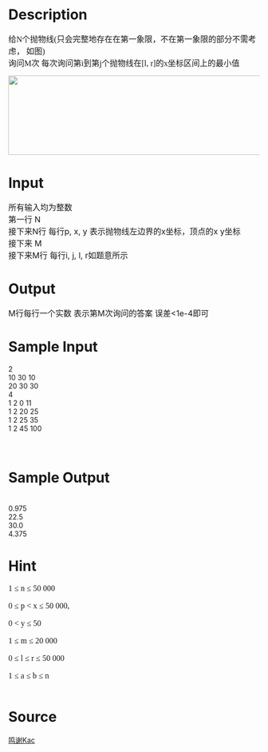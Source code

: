 
# Description

<div class="content"><p class="MsoNormal" style="margin: 0cm 0cm 0pt"><font size="3"><span style="font-family: 宋体; mso-ascii-font-family: Calibri; mso-hansi-font-family: Calibri">给</span><span lang="EN-US"><font face="Calibri">N</font></span><span style="font-family: 宋体; mso-ascii-font-family: Calibri; mso-hansi-font-family: Calibri">个抛物线</span><span lang="EN-US"><font face="Calibri">(</font></span><span style="font-family: 宋体; mso-ascii-font-family: Calibri; mso-hansi-font-family: Calibri">只会完整地存在在第一象限，不在第一象限的部分不需考虑，</span><font face="Calibri"> </font><span style="font-family: 宋体; mso-ascii-font-family: Calibri; mso-hansi-font-family: Calibri">如图</span><span lang="EN-US"><font face="Calibri">)</font></span></font></p>
<p class="MsoNormal" style="margin: 0cm 0cm 0pt"><font size="3"><span style="font-family: 宋体; mso-ascii-font-family: Calibri; mso-hansi-font-family: Calibri">询问</span><span lang="EN-US"><font face="Calibri">M</font></span><span style="font-family: 宋体; mso-ascii-font-family: Calibri; mso-hansi-font-family: Calibri">次</span><font face="Calibri"> </font><span style="font-family: 宋体; mso-ascii-font-family: Calibri; mso-hansi-font-family: Calibri">每次询问第</span><span lang="EN-US"><font face="Calibri">i</font></span><span style="font-family: 宋体; mso-ascii-font-family: Calibri; mso-hansi-font-family: Calibri">到第</span><span lang="EN-US"><font face="Calibri">j</font></span><span style="font-family: 宋体; mso-ascii-font-family: Calibri; mso-hansi-font-family: Calibri">个抛物线在</span><span lang="EN-US"><font face="Calibri">[l, r]</font></span><span style="font-family: 宋体; mso-ascii-font-family: Calibri; mso-hansi-font-family: Calibri">的</span><span lang="EN-US"><font face="Calibri">x</font></span><span style="font-family: 宋体; mso-ascii-font-family: Calibri; mso-hansi-font-family: Calibri">坐标区间上的最小值</span></font></p>
<p><img height="159" alt="" width="586" src="/source/bzoj/2646/img/aHR0cHM6Ly9seWRzeS5jb20vSnVkZ2VPbmxpbmUvdXBsb2FkLzIwMTIwMy8xKDEyKS5qcGc=.jpg"/></p></div>

# Input

<div class="content"><div><span style="font-size: medium">
<div>所有输入均为整数</div>
<div>第一行 N</div>
<div>接下来N行 每行p, x, y 表示抛物线左边界的x坐标，顶点的x y坐标</div>
<div>接下来 M</div>
<div>接下来M行 每行i, j, l, r如题意所示</div>
</span></div>
<p></p></div>

# Output

<div class="content"><div><span style="font-size: medium">M行每行一个实数 表示第M次询问的答案 误差&lt;1e-4即可</span></div></div>

# Sample Input

<div class="content"><span class="sampledata">2<br/>
10 30 10<br/>
20 30 30<br/>
4<br/>
1 2 0 11<br/>
1 2 20 25<br/>
1 2 25 35<br/>
1 2 45 100<br/>
 <br/>
 <br/>
</span></div>

# Sample Output

<div class="content"><span class="sampledata"> <br/>
0.975<br/>
22.5<br/>
30.0<br/>
4.375<br/>
 </span></div>

# Hint

<div class="content"><p></p><p class="MsoNormal" style="margin: 0cm 0cm 0pt"><font size="3"><span lang="EN-US"><font face="Calibri">1 </font></span><span style="font-family: 宋体; mso-ascii-font-family: Calibri; mso-hansi-font-family: Calibri">≤</span><span lang="EN-US"><font face="Calibri"> n </font></span><span style="font-family: 宋体; mso-ascii-font-family: Calibri; mso-hansi-font-family: Calibri">≤</span><span lang="EN-US"><font face="Calibri"> 50 000</font></span></font></p><br/>
<p class="MsoNormal" style="margin: 0cm 0cm 0pt"><font size="3"><span lang="EN-US"><font face="Calibri">0 </font></span><span style="font-family: 宋体; mso-ascii-font-family: Calibri; mso-hansi-font-family: Calibri">≤</span><span lang="EN-US"><font face="Calibri"> p &lt; x </font></span><span style="font-family: 宋体; mso-ascii-font-family: Calibri; mso-hansi-font-family: Calibri">≤</span><span lang="EN-US"><font face="Calibri"> 50 000,</font></span></font></p><br/>
<p class="MsoNormal" style="margin: 0cm 0cm 0pt"><font size="3"><span lang="EN-US"><font face="Calibri">0 &lt; y </font></span><span style="font-family: 宋体; mso-ascii-font-family: Calibri; mso-hansi-font-family: Calibri">≤</span><span lang="EN-US"><font face="Calibri"> 50</font></span></font></p><br/>
<p class="MsoNormal" style="margin: 0cm 0cm 0pt"><font size="3"><span lang="EN-US"><font face="Calibri">1 </font></span><span style="font-family: 宋体; mso-ascii-font-family: Calibri; mso-hansi-font-family: Calibri">≤</span><span lang="EN-US"><font face="Calibri"> m </font></span><span style="font-family: 宋体; mso-ascii-font-family: Calibri; mso-hansi-font-family: Calibri">≤</span><span lang="EN-US"><font face="Calibri"> 20 000</font></span></font></p><br/>
<p class="MsoNormal" style="margin: 0cm 0cm 0pt"><font size="3"><span lang="EN-US"><font face="Calibri">0 </font></span><span style="font-family: 宋体; mso-ascii-font-family: Calibri; mso-hansi-font-family: Calibri">≤</span><span lang="EN-US"><font face="Calibri"> l </font></span><span style="font-family: 宋体; mso-ascii-font-family: Calibri; mso-hansi-font-family: Calibri">≤</span><span lang="EN-US"><font face="Calibri"> r </font></span><span style="font-family: 宋体; mso-ascii-font-family: Calibri; mso-hansi-font-family: Calibri">≤</span><span lang="EN-US"><font face="Calibri"> 50 000</font></span></font></p><br/>
<p class="MsoNormal" style="margin: 0cm 0cm 0pt"><font size="3"><span lang="EN-US"><font face="Calibri">1 </font></span><span style="font-family: 宋体; mso-ascii-font-family: Calibri; mso-hansi-font-family: Calibri">≤</span><span lang="EN-US"><font face="Calibri"> a </font></span><span style="font-family: 宋体; mso-ascii-font-family: Calibri; mso-hansi-font-family: Calibri">≤</span><span lang="EN-US"><font face="Calibri"> b </font></span><span style="font-family: 宋体; mso-ascii-font-family: Calibri; mso-hansi-font-family: Calibri">≤</span><span lang="EN-US"><font face="Calibri"> n</font></span></font></p><br/>
<p></p><p></p></div>

# Source

<div class="content"><p><a href="problemset.php?search=鸣谢Kac">鸣谢Kac</a></p></div>

